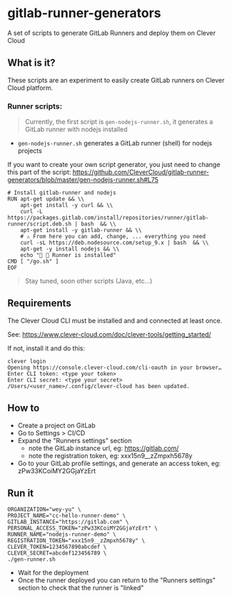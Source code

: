 # gitlab-runner-generators
A set of scripts to generate GitLab Runners and deploy them on Clever Cloud


## What is it?

These scripts are an experiment to easily create GitLab runners on Clever Cloud platform.

### Runner scripts:

> Currently, the first script is `gen-nodejs-runner.sh`, it generates a GitLab runner with nodejs installed

- `gen-nodejs-runner.sh` generates a GitLab runner (shell) for nodejs projects

If you want to create your own script generator, you just need to change this part of the script: https://github.com/CleverCloud/gitlab-runner-generators/blob/master/gen-nodejs-runner.sh#L75

```shell
# Install gitlab-runner and nodejs
RUN apt-get update && \\
    apt-get install -y curl && \\
    curl -L https://packages.gitlab.com/install/repositories/runner/gitlab-runner/script.deb.sh | bash  && \\
    apt-get install -y gitlab-runner && \\
    # ⚠️ From here you can add, change, ... everything you need 
    curl -sL https://deb.nodesource.com/setup_9.x | bash  && \\
    apt-get -y install nodejs && \\
    echo "👋 🦊 Runner is installed" 
CMD [ "/go.sh" ]
EOF
```

> Stay tuned, soon other scripts (Java, etc...)

## Requirements

The Clever Cloud CLI must be installed and and connected at least once. 

See: https://www.clever-cloud.com/doc/clever-tools/getting_started/

If not, install it and do this:

```shell
clever login
Opening https://console.clever-cloud.com/cli-oauth in your browser…
Enter CLI token: <type your token>
Enter CLI secret: <type your secret>
/Users/<user_name>/.config/clever-cloud has been updated.
```

## How to

- Create a project on GitLab
- Go to Settings > CI/CD
- Expand the "Runners settings" section
  - note the GitLab instance url, eg: https://gitlab.com/
  - note the registration token, eg: xxx15n9__zZmpxh5678y
- Go to your GitLab profile settings, and generate an access token, eg: zPw33KCoiMY2GGjaYzErt

## Run it

```shell
ORGANIZATION="wey-yu" \
PROJECT_NAME="cc-hello-runner-demo" \
GITLAB_INSTANCE="https://gitlab.com" \
PERSONAL_ACCESS_TOKEN="zPw33KCoiMY2GGjaYzErt" \
RUNNER_NAME="nodejs-runner-demo" \
REGISTRATION_TOKEN="xxx15n9__zZmpxh5678y" \
CLEVER_TOKEN=1234567890abcdef \
CLEVER_SECRET=abcdef123456789 \
./gen-runner.sh
```

- Wait for the deployment
- Once the runner deployed you can return to the "Runners settings" section to check that the runner is "linked"

